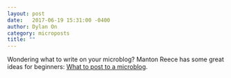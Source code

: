 ```yaml
---
layout: post
date:   2017-06-19 15:31:00 -0400
author: Dylan On
category: microposts
title: ""
---
```


Wondering what to write on your microblog? Manton Reece has some great ideas for beginners: [What to post to a microblog](http://www.manton.org/2017/06/what-to-post-to-a-microblog.html).